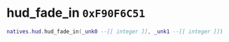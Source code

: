 # hud_fade_in `0xF90F6C51`

```lua
natives.hud.hud_fade_in(_unk0 --[[ integer ]], _unk1 --[[ integer ]])
```